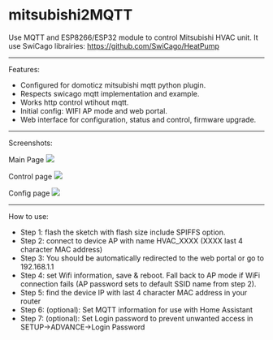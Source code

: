 # mitsubishi2MQTT
Use MQTT and ESP8266/ESP32 module to control Mitsubishi HVAC unit.
It use SwiCago librairies: https://github.com/SwiCago/HeatPump

***
Features:
 - Configured for domoticz mitsubishi mqtt python plugin.
 - Respects swicago mqtt implementation and example.
 - Works http control wtihout mqtt.
 - Initial config:  WIFI AP mode and web portal.
 - Web interface for configuration, status and control, firmware upgrade.
 

***
Screenshots:

Main Page
![](https://github.com/gysmo38/mitsubishi2MQTT/blob/master/images/main_page.png)

Control page
![](https://github.com/gysmo38/mitsubishi2MQTT/blob/master/images/control_page.png)

Config page
![](https://github.com/gysmo38/mitsubishi2MQTT/blob/master/images/config_page.png)

***
How to use:
 - Step 1: flash the sketch with flash size include SPIFFS option.
 - Step 2: connect to device AP with name HVAC_XXXX (XXXX last 4 character MAC address)
 - Step 3: You should be automatically redirected to the web portal or go to 192.168.1.1
 - Step 4: set Wifi information, save & reboot. Fall back to AP mode if WiFi connection fails (AP password sets to default SSID name from step 2).
 - Step 5: find the device IP with last 4 character MAC address in your router
 - Step 6: (optional): Set MQTT information for use with Home Assistant
 - Step 7: (optional): Set Login password to prevent unwanted access in SETUP->ADVANCE->Login Password

